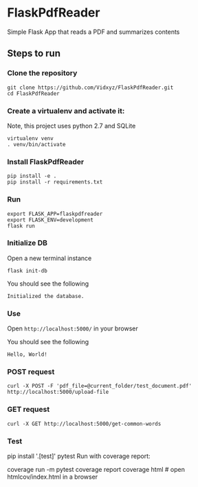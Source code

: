 # FlaskPdfReader

Simple Flask App that reads a PDF and summarizes contents

## Steps to run

### Clone the repository
```
git clone https://github.com/Vidxyz/FlaskPdfReader.git
cd FlaskPdfReader
```

### Create a virtualenv and activate it:
Note, this project uses python 2.7 and SQLite 

```
virtualenv venv
. venv/bin/activate
```

### Install FlaskPdfReader
```
pip install -e .
pip install -r requirements.txt
````

### Run
```
export FLASK_APP=flaskpdfreader
export FLASK_ENV=development
flask run
```

### Initialize DB
Open a new terminal instance
```
flask init-db
```

You should see the following

`Initialized the database.`

### Use
Open `http://localhost:5000/` in your browser

You should see the following

`Hello, World!`

### POST request
```
curl -X POST -F 'pdf_file=@current_folder/test_document.pdf' http://localhost:5000/upload-file
```

### GET request
```
curl -X GET http://localhost:5000/get-common-words
```

### Test
pip install '.[test]'
pytest
Run with coverage report:

coverage run -m pytest
coverage report
coverage html  # open htmlcov/index.html in a browser
